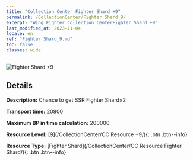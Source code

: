 ```yaml
---
title: "Collection Center Fighter Shard +9"
permalink: /CollectionCenter/Fighter Shard_9/
excerpt: "Wing Fighter Collection CenterFighter Shard +9"
last_modified_at: 2023-11-04
locale: en
ref: "Fighter Shard_9.md"
toc: false
classes: wide
---
```



![Fighter Shard +9](/images/cc/CC_Fighter_Shard_6.png)

## Details

  **Description:** Chance to get SSR Fighter Shard×2

  **Transport time:** 20800

  **Maximum BP in time calculation:** 200000

  **Resource Level:** [9](/CollectionCenter/CC Resource +9/){: .btn .btn--info}

  **Resource Type:** [Fighter Shard](/CollectionCenter/CC Resource Fighter Shard/){: .btn .btn--info}

